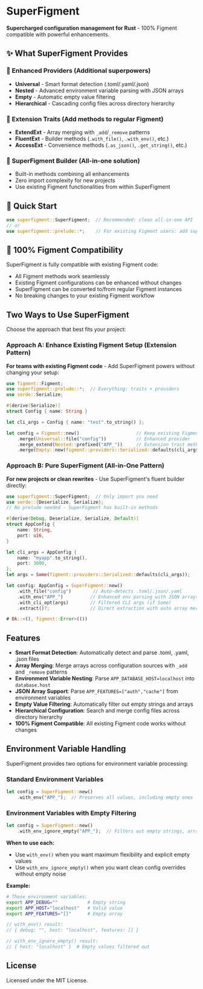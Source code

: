 # SuperFigment

**Supercharged configuration management for Rust** - 100% Figment compatible with powerful enhancements.

## ✨ What SuperFigment Provides

### 🔧 Enhanced Providers (Additional superpowers)
- **Universal** - Smart format detection (.toml/.yaml/.json)
- **Nested** - Advanced environment variable parsing with JSON arrays
- **Empty** - Automatic empty value filtering
- **Hierarchical** - Cascading config files across directory hierarchy

### 🚀 Extension Traits (Add methods to regular Figment)
- **ExtendExt** - Array merging with `_add`/`_remove` patterns
- **FluentExt** - Builder methods (`.with_file()`, `.with_env()`, etc.)
- **AccessExt** - Convenience methods (`.as_json()`, `.get_string()`, etc.)

### 💫 SuperFigment Builder (All-in-one solution)
- Built-in methods combining all enhancements
- Zero import complexity for new projects
- Use existing Figment functionalities from within SuperFigment

## 🎯 Quick Start

```rust
use superfigment::SuperFigment;  // Recommended: clean all-in-one API
// or
use superfigment::prelude::*;    // For existing Figment users: add superpowers to current setup
```

## 🔗 100% Figment Compatibility

SuperFigment is fully compatible with existing Figment code:
- All Figment methods work seamlessly 
- Existing Figment configurations can be enhanced without changes
- SuperFigment can be converted to/from regular Figment instances
- No breaking changes to your existing Figment workflow

## Two Ways to Use SuperFigment

Choose the approach that best fits your project:

### Approach A: Enhance Existing Figment Setup (Extension Pattern)

**For teams with existing Figment code** - Add SuperFigment powers without changing your setup:

```rust
use figment::Figment;
use superfigment::prelude::*;  // Everything: traits + providers
use serde::Serialize;

#[derive(Serialize)]
struct Config { name: String }

let cli_args = Config { name: "test".to_string() };

let config = Figment::new()                     // Keep existing Figment code
    .merge(Universal::file("config"))           // Enhanced provider
    .merge_extend(Nested::prefixed("APP_"))     // Extension trait method
    .merge(Empty::new(figment::providers::Serialized::defaults(cli_args))); // Enhanced provider
```

### Approach B: Pure SuperFigment (All-in-One Pattern)

**For new projects or clean rewrites** - Use SuperFigment's fluent builder directly:

```rust
use superfigment::SuperFigment;  // Only import you need
use serde::{Deserialize, Serialize};
// No prelude needed - SuperFigment has built-in methods

#[derive(Debug, Deserialize, Serialize, Default)]
struct AppConfig {
    name: String,
    port: u16,
}

let cli_args = AppConfig {
    name: "myapp".to_string(),
    port: 3000,
};
let args = Some(figment::providers::Serialized::defaults(cli_args));

let config: AppConfig = SuperFigment::new()
    .with_file("config")        // Auto-detects .toml/.json/.yaml
    .with_env("APP_")          // Enhanced env parsing with JSON arrays
    .with_cli_opt(args)        // Filtered CLI args (if Some)
    .extract()?;               // Direct extraction with auto array merging

# Ok::<(), figment::Error>(())
```

## Features

- **Smart Format Detection**: Automatically detect and parse .toml, .yaml, .json files
- **Array Merging**: Merge arrays across configuration sources with `_add` and `_remove` patterns
- **Environment Variable Nesting**: Parse `APP_DATABASE_HOST=localhost` into `database.host`
- **JSON Array Support**: Parse `APP_FEATURES=["auth","cache"]` from environment variables
- **Empty Value Filtering**: Automatically filter out empty strings and arrays
- **Hierarchical Configuration**: Search and merge config files across directory hierarchy
- **100% Figment Compatible**: All existing Figment code works without changes

## Environment Variable Handling

SuperFigment provides two options for environment variable processing:

### Standard Environment Variables
```rust
let config = SuperFigment::new()
    .with_env("APP_");  // Preserves all values, including empty ones
```

### Environment Variables with Empty Filtering
```rust  
let config = SuperFigment::new()
    .with_env_ignore_empty("APP_");  // Filters out empty strings, arrays, objects
```

**When to use each:**
- Use `with_env()` when you want maximum flexibility and explicit empty values
- Use `with_env_ignore_empty()` when you want clean config overrides without empty noise

**Example:**
```bash
# These environment variables:
export APP_DEBUG=""           # Empty string
export APP_HOST="localhost"   # Valid value  
export APP_FEATURES="[]"      # Empty array
```

```rust
// with_env() result:
// { debug: "", host: "localhost", features: [] }

// with_env_ignore_empty() result:  
// { host: "localhost" }  # Empty values filtered out
```

## License

Licensed under the MIT License.